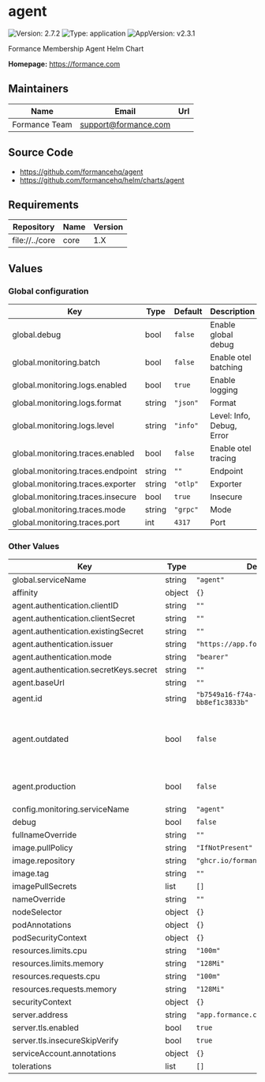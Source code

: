 # agent

![Version: 2.7.2](https://img.shields.io/badge/Version-2.7.2-informational?style=flat-square) ![Type: application](https://img.shields.io/badge/Type-application-informational?style=flat-square) ![AppVersion: v2.3.1](https://img.shields.io/badge/AppVersion-v2.3.1-informational?style=flat-square)

Formance Membership Agent Helm Chart

**Homepage:** <https://formance.com>

## Maintainers

| Name | Email | Url |
| ---- | ------ | --- |
| Formance Team | <support@formance.com> |  |

## Source Code

* <https://github.com/formancehq/agent>
* <https://github.com/formancehq/helm/charts/agent>

## Requirements

| Repository | Name | Version |
|------------|------|---------|
| file://../core | core | 1.X |

## Values

### Global configuration

| Key | Type | Default | Description |
|-----|------|---------|-------------|
| global.debug | bool | `false` | Enable global debug |
| global.monitoring.batch | bool | `false` | Enable otel batching |
| global.monitoring.logs.enabled | bool | `true` | Enable logging |
| global.monitoring.logs.format | string | `"json"` | Format |
| global.monitoring.logs.level | string | `"info"` | Level: Info, Debug, Error |
| global.monitoring.traces.enabled | bool | `false` | Enable otel tracing |
| global.monitoring.traces.endpoint | string | `""` | Endpoint |
| global.monitoring.traces.exporter | string | `"otlp"` | Exporter |
| global.monitoring.traces.insecure | bool | `true` | Insecure |
| global.monitoring.traces.mode | string | `"grpc"` | Mode |
| global.monitoring.traces.port | int | `4317` | Port |

### Other Values

| Key | Type | Default | Description |
|-----|------|---------|-------------|
| global.serviceName | string | `"agent"` | TORework |
| affinity | object | `{}` |  |
| agent.authentication.clientID | string | `""` |  |
| agent.authentication.clientSecret | string | `""` |  |
| agent.authentication.existingSecret | string | `""` |  |
| agent.authentication.issuer | string | `"https://app.formance.cloud/api"` |  |
| agent.authentication.mode | string | `"bearer"` |  |
| agent.authentication.secretKeys.secret | string | `""` |  |
| agent.baseUrl | string | `""` |  |
| agent.id | string | `"b7549a16-f74a-4815-ab1e-bb8ef1c3833b"` |  |
| agent.outdated | bool | `false` | Any region: - this flag is sync by the server - it will mark the associated region as outdated and will block any new Creation/Enable/Restore |
| agent.production | bool | `false` | Only for public region This flag is not sync by the server |
| config.monitoring.serviceName | string | `"agent"` |  |
| debug | bool | `false` |  |
| fullnameOverride | string | `""` |  |
| image.pullPolicy | string | `"IfNotPresent"` |  |
| image.repository | string | `"ghcr.io/formancehq/agent"` |  |
| image.tag | string | `""` |  |
| imagePullSecrets | list | `[]` |  |
| nameOverride | string | `""` |  |
| nodeSelector | object | `{}` |  |
| podAnnotations | object | `{}` |  |
| podSecurityContext | object | `{}` |  |
| resources.limits.cpu | string | `"100m"` |  |
| resources.limits.memory | string | `"128Mi"` |  |
| resources.requests.cpu | string | `"100m"` |  |
| resources.requests.memory | string | `"128Mi"` |  |
| securityContext | object | `{}` |  |
| server.address | string | `"app.formance.cloud:443"` |  |
| server.tls.enabled | bool | `true` |  |
| server.tls.insecureSkipVerify | bool | `true` |  |
| serviceAccount.annotations | object | `{}` |  |
| tolerations | list | `[]` |  |

